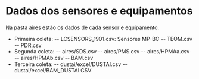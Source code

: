 # Dados dos sensores e equipamentos

Na pasta aires estão os dados de cada sensor e equipamento.

- Primeira coleta:
-- LCSENSORS_1901.csv: Sensores MP-BC
-- TEOM.csv
-- PDR.csv
- Segunda coleta:
-- aires/SDS.csv
-- aires/PMS.csv
-- aires/HPMAa.csv
-- aires/HPMAb.csv
-- BAM.csv
- Terceira coleta:
-- dustai/excel/DUSTAI.csv
-- dustai/excel/BAM_DUSTAI.CSV